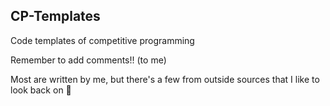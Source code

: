 ## CP-Templates
Code templates of competitive programming

Remember to add comments!! (to me)

Most are written by me, but there's a few from outside sources that I like to look back on 👀
